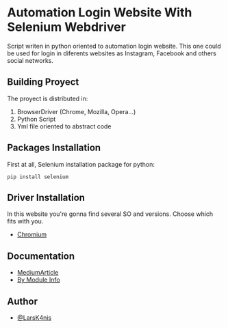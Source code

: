 # Automation Login Website With Selenium Webdriver
Script writen in python oriented to automation login website. This one could be used for login in diferents websites as Instagram, Facebook and others social networks. 

## Building Proyect 
The proyect is distributed in:
1. BrowserDriver (Chrome, Mozilla, Opera...)
2. Python Script
3. Yml file oriented to abstract code

## Packages Installation 
First at all, Selenium installation package for python: 

```
pip install selenium
```

## Driver Installation
In this website you're gonna find several SO and versions. Choose which fits with you.
* [Chromium](https://chromedriver.chromium.org/downloads)


## Documentation
* [MediumArticle](https://medium.com/@kikigulab/how-to-automate-opening-and-login-to-websites-with-python-6aeaf1f6ae98)
* [By Module Info](https://selenium-python.readthedocs.io/locating-elements.html)


## Author

- [@LarsK4nis](https://github.com/LarsK4nis)


